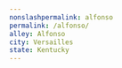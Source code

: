 ```yaml
---
﻿nonslashpermalink: alfonso
permalink: /alfonso/
alley: Alfonso
city: Versailles
state: Kentucky
---
```


